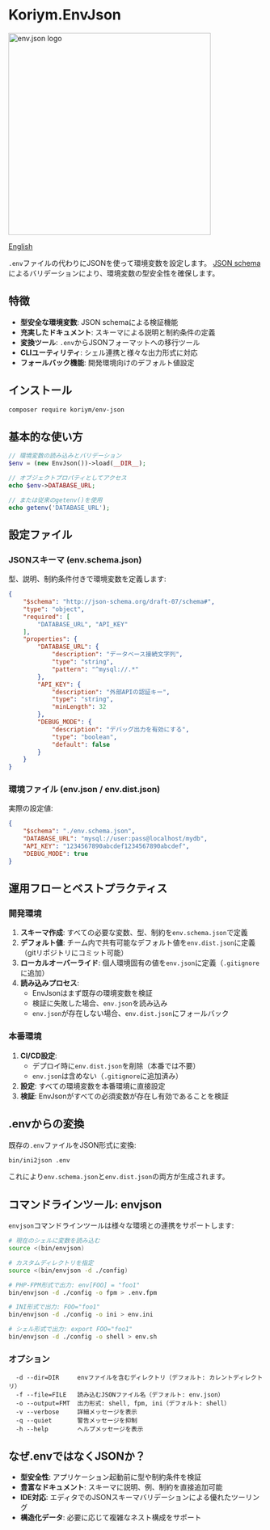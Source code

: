 # Koriym.EnvJson

<img src="https://koriym.github.io/Koriym.EnvJson/images/envjson.jpg" width="400px" alt="env.json logo">

[English](./README.md)

`.env`ファイルの代わりにJSONを使って環境変数を設定します。
[JSON schema](https://json-schema.org/)によるバリデーションにより、環境変数の型安全性を確保します。

## 特徴

- **型安全な環境変数**: JSON schemaによる検証機能
- **充実したドキュメント**: スキーマによる説明と制約条件の定義
- **変換ツール**: `.env`からJSONフォーマットへの移行ツール
- **CLIユーティリティ**: シェル連携と様々な出力形式に対応
- **フォールバック機能**: 開発環境向けのデフォルト値設定

## インストール

```bash
composer require koriym/env-json
```

## 基本的な使い方

```php
// 環境変数の読み込みとバリデーション
$env = (new EnvJson())->load(__DIR__);

// オブジェクトプロパティとしてアクセス
echo $env->DATABASE_URL;

// または従来のgetenv()を使用
echo getenv('DATABASE_URL');
```

## 設定ファイル

### JSONスキーマ (env.schema.json)

型、説明、制約条件付きで環境変数を定義します:

```json
{
    "$schema": "http://json-schema.org/draft-07/schema#",
    "type": "object",
    "required": [
        "DATABASE_URL", "API_KEY"
    ],
    "properties": {
        "DATABASE_URL": {
            "description": "データベース接続文字列",
            "type": "string",
            "pattern": "^mysql://.*"
        },
        "API_KEY": {
            "description": "外部APIの認証キー",
            "type": "string",
            "minLength": 32
        },
        "DEBUG_MODE": {
            "description": "デバッグ出力を有効にする",
            "type": "boolean",
            "default": false
        }
    }
}
```

### 環境ファイル (env.json / env.dist.json)

実際の設定値:

```json
{
    "$schema": "./env.schema.json",
    "DATABASE_URL": "mysql://user:pass@localhost/mydb",
    "API_KEY": "1234567890abcdef1234567890abcdef",
    "DEBUG_MODE": true
}
```

## 運用フローとベストプラクティス

### 開発環境

1. **スキーマ作成**: すべての必要な変数、型、制約を`env.schema.json`で定義
2. **デフォルト値**: チーム内で共有可能なデフォルト値を`env.dist.json`に定義（gitリポジトリにコミット可能）
3. **ローカルオーバーライド**: 個人環境固有の値を`env.json`に定義（`.gitignore`に追加）
4. **読み込みプロセス**:
    - EnvJsonはまず既存の環境変数を検証
    - 検証に失敗した場合、`env.json`を読み込み
    - `env.json`が存在しない場合、`env.dist.json`にフォールバック

### 本番環境

1. **CI/CD設定**:
    - デプロイ時に`env.dist.json`を削除（本番では不要）
    - `env.json`は含めない（`.gitignore`に追加済み）
2. **設定**: すべての環境変数を本番環境に直接設定
3. **検証**: EnvJsonがすべての必須変数が存在し有効であることを検証

## .envからの変換

既存の`.env`ファイルをJSON形式に変換:

```bash
bin/ini2json .env
```

これにより`env.schema.json`と`env.dist.json`の両方が生成されます。

## コマンドラインツール: envjson

`envjson`コマンドラインツールは様々な環境との連携をサポートします:

```bash
# 現在のシェルに変数を読み込む
source <(bin/envjson)

# カスタムディレクトリを指定
source <(bin/envjson -d ./config)

# PHP-FPM形式で出力: env[FOO] = "foo1"
bin/envjson -d ./config -o fpm > .env.fpm

# INI形式で出力: FOO="foo1"
bin/envjson -d ./config -o ini > env.ini

# シェル形式で出力: export FOO="foo1"
bin/envjson -d ./config -o shell > env.sh
```

### オプション

```
  -d --dir=DIR     envファイルを含むディレクトリ（デフォルト: カレントディレクトリ）
  -f --file=FILE   読み込むJSONファイル名（デフォルト: env.json）
  -o --output=FMT  出力形式: shell, fpm, ini（デフォルト: shell）
  -v --verbose     詳細メッセージを表示
  -q --quiet       警告メッセージを抑制
  -h --help        ヘルプメッセージを表示
```

## なぜ.envではなくJSONか？

- **型安全性**: アプリケーション起動前に型や制約条件を検証
- **豊富なドキュメント**: スキーマに説明、例、制約を直接追加可能
- **IDE対応**: エディタでのJSONスキーマバリデーションによる優れたツーリング
- **構造化データ**: 必要に応じて複雑なネスト構成をサポート
